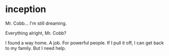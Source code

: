 # inception

Mr. Cobb... I'm still dreaming.

Everything alright, Mr. Cobb?

I found a way home. A job. For
powerful people. If I pull it off,
I can get back to my family. But I
need help.